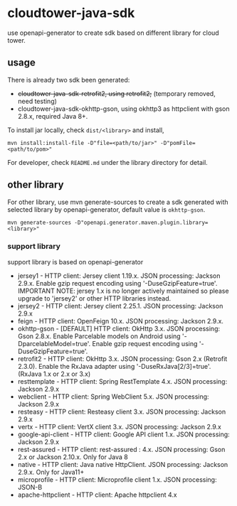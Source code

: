# cloudtower-java-sdk

use openapi-generator to create sdk based on different library for cloud tower.

## usage

There is already two sdk been generated:

- ~~cloudtower-java-sdk-retrofit2, using retrofit2;~~ (temporary removed, need testing)
- cloudtower-java-sdk-okhttp-gson, using okhttp3 as httpclient with gson 2.8.x, required Java 8+.

To install jar locally, check `dist/<library>` and install,

```shell
mvn install:install-file -D"file=<path/to/jar>" -D"pomFile=<path/to/pom>"
```

For developer, check `README.md` under the library directory for detail.

## other library

For other library, use mvn generate-sources to create a sdk generated with selected library by openapi-generator, default value is `okhttp-gson`.

```shell
mvn generate-sources -D"openapi.generator.maven.plugin.library=<library>"
```

### support library

support library is based on openapi-generator

- jersey1 - HTTP client: Jersey client 1.19.x. JSON processing: Jackson 2.9.x. Enable gzip request encoding using '-DuseGzipFeature=true'. IMPORTANT NOTE: jersey 1.x is no longer actively maintained so please upgrade to 'jersey2' or other HTTP libraries instead.
- jersey2 - HTTP client: Jersey client 2.25.1. JSON processing: Jackson 2.9.x
- feign - HTTP client: OpenFeign 10.x. JSON processing: Jackson 2.9.x.
- okhttp-gson - [DEFAULT] HTTP client: OkHttp 3.x. JSON processing: Gson 2.8.x. Enable Parcelable models on Android using '-DparcelableModel=true'. Enable gzip request encoding using '-DuseGzipFeature=true'.
- retrofit2 - HTTP client: OkHttp 3.x. JSON processing: Gson 2.x (Retrofit 2.3.0). Enable the RxJava adapter using '-DuseRxJava[2/3]=true'. (RxJava 1.x or 2.x or 3.x)
- resttemplate - HTTP client: Spring RestTemplate 4.x. JSON processing: Jackson 2.9.x
- webclient - HTTP client: Spring WebClient 5.x. JSON processing: Jackson 2.9.x
- resteasy - HTTP client: Resteasy client 3.x. JSON processing: Jackson 2.9.x
- vertx - HTTP client: VertX client 3.x. JSON processing: Jackson 2.9.x
- google-api-client - HTTP client: Google API client 1.x. JSON processing: Jackson 2.9.x
- rest-assured - HTTP client: rest-assured : 4.x. JSON processing: Gson 2.x or Jackson 2.10.x. Only for Java 8
- native - HTTP client: Java native HttpClient. JSON processing: Jackson 2.9.x. Only for Java11+
- microprofile - HTTP client: Microprofile client 1.x. JSON processing: JSON-B
- apache-httpclient - HTTP client: Apache httpclient 4.x

